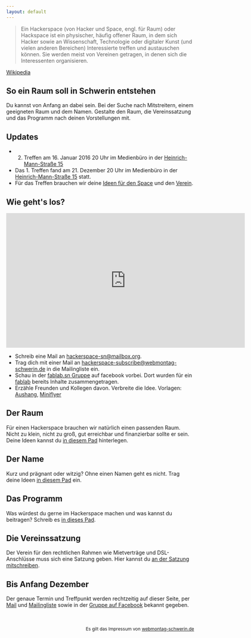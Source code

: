 ```yaml
---
layout: default
---
```


> Ein Hackerspace (von Hacker und Space, engl. für Raum) oder Hackspace ist ein physischer, häufig offener Raum, in dem sich Hacker sowie an Wissenschaft, Technologie oder digitaler Kunst (und vielen anderen Bereichen) Interessierte treffen und austauschen können. Sie werden meist von Vereinen getragen, in denen sich die Interessenten organisieren.

[Wikipedia](https://de.wikipedia.org/wiki/Hackerspace)

## So ein Raum soll in Schwerin entstehen

Du kannst von Anfang an dabei sein. Bei der Suche nach Mitstreitern, einem geeigneten Raum und dem Namen.
Gestalte den Raum, die Vereinssatzung und das Programm nach deinen Vorstellungen mit.

## Updates

* 2. Treffen am 16. Januar 2016 20 Uhr im Medienbüro in der [Heinrich-Mann-Straße 15](http://osm.org/go/0NASsid6w?node=2440228384)
* Das 1. Treffen fand am 21. Dezember 20 Uhr im Medienbüro in der [Heinrich-Mann-Straße 15](http://osm.org/go/0NASsid6w?node=2440228384) statt.
* Für das Treffen brauchen wir deine [Ideen für den Space](https://pad.systemli.org/p/hacksn-raum) und den [Verein](https://pad.systemli.org/p/hacksn-satzung).

## Wie geht's los?

<iframe width="640" height="360" src="https://www.youtube-nocookie.com/embed/WkiX7R1-kaY?rel=0&amp;controls=0" frameborder="0" allowfullscreen></iframe>

* Schreib eine Mail an [hackerspace-sn@mailbox.org](mailto:hackerspace-sn@mailbox.org).
* Trag dich mit einer Mail an [hackerspace-subscribe@webmontag-schwerin.de](mailto:hackerspace-subscribe@webmontag-schwerin.de) in die Mailingliste ein.
* Schau in der [fablab.sn Gruppe](https://www.facebook.com/groups/411294885691851) auf facebook vorbei. Dort wurden für ein [fablab](https://de.wikipedia.org/wiki/FabLab) bereits Inhalte zusammengetragen.
* Erzähle Freunden und Kollegen davon. Verbreite die Idee. Vorlagen: [Aushang](/hackerspace-abreisser.pdf), [Miniflyer](/hackerspace-miniflyer.pdf)

## Der Raum

Für einen Hackerspace brauchen wir natürlich einen passenden Raum. Nicht zu klein, nicht zu groß, gut erreichbar und finanzierbar sollte er sein.
Deine Ideen kannst du [in diesem Pad](https://pad.systemli.org/p/hacksn-raum) hinterlegen.

## Der Name

Kurz und prägnant oder witzig? Ohne einen Namen geht es nicht. Trag deine Ideen [in diesem Pad](https://pad.systemli.org/p/hacksn-raum) ein.

## Das Programm

Was würdest du gerne im Hackerspace machen und was kannst du beitragen? Schreib es [in dieses Pad](https://pad.systemli.org/p/hacksn-raum).

## Die Vereinssatzung

Der Verein für den rechtlichen Rahmen wie Mietverträge und DSL-Anschlüsse muss sich eine Satzung geben. Hier kannst du [an der Satzung mitschreiben](https://pad.systemli.org/p/hacksn-satzung).

## Bis Anfang Dezember

Der genaue Termin und Treffpunkt werden rechtzeitig auf dieser Seite, per [Mail](mailto:hackerspace-sn@mailbox.org) und [Mailingliste](mailto:hackerspace-subscribe@webmontag-schwerin.de) sowie in der [Gruppe auf Facebook](https://www.facebook.com/groups/411294885691851) bekannt gegeben.

<p style="text-align:right; font-size:85%; margin-top:3rem;">Es gilt das Impressum von <a href="http://webmontag-schwerin.de/#kontakt">webmontag-schwerin.de</a></p>
